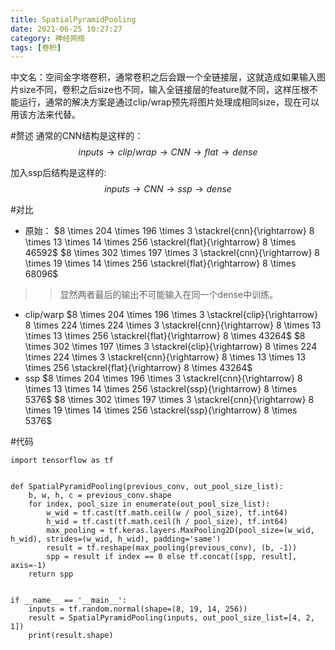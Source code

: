 ```yaml
---
title: SpatialPyramidPooling
date: 2021-06-25 10:27:27
category: 神经网络
tags: [卷积]
---
```

中文名：空间金字塔卷积，通常卷积之后会跟一个全链接层，这就造成如果输入图片size不同，卷积之后size也不同，输入全链接层的feature就不同，这样压根不能运行，通常的解决方案是通过clip/wrap预先将图片处理成相同size，现在可以用该方法来代替。
<!--more-->
#赘述
通常的CNN结构是这样的：
$$
inputs \rightarrow clip/wrap \rightarrow CNN \rightarrow flat \rightarrow dense
$$

加入ssp后结构是这样的:
$$
inputs \rightarrow CNN \rightarrow ssp \rightarrow dense
$$

#对比
- 原始：
$8 \times 204 \times 196 \times 3 \stackrel{cnn}{\rightarrow}  8 \times 13 \times 14 \times 256 \stackrel{flat}{\rightarrow} 8 \times 46592$
$8 \times 302 \times 197 \times 3 \stackrel{cnn}{\rightarrow}  8 \times 19 \times 14 \times 256  \stackrel{flat}{\rightarrow} 8 \times 68096$
>>显然两者最后的输出不可能输入在同一个dense中训练。

- clip/warp
$8 \times 204 \times 196 \times 3  \stackrel{clip}{\rightarrow} 8 \times 224 \times 224 \times 3  \stackrel{cnn}{\rightarrow} 8 \times 13 \times 13 \times 256  \stackrel{flat}{\rightarrow} 8 \times 43264$
$8 \times 302 \times 197 \times 3  \stackrel{clip}{\rightarrow} 8 \times 224 \times 224 \times 3  \stackrel{cnn}{\rightarrow} 8 \times 13 \times 13 \times 256  \stackrel{flat}{\rightarrow} 8 \times 43264$
- ssp
$8 \times 204 \times 196 \times 3 \stackrel{cnn}{\rightarrow}  8 \times 13 \times 14 \times 256 \stackrel{ssp}{\rightarrow} 8 \times 5376$
$8 \times 302 \times 197 \times 3 \stackrel{cnn}{\rightarrow}  8 \times 19 \times 14 \times 256  \stackrel{ssp}{\rightarrow} 8 \times 5376$

#代码
```
import tensorflow as tf


def SpatialPyramidPooling(previous_conv, out_pool_size_list):
    b, w, h, c = previous_conv.shape
    for index, pool_size in enumerate(out_pool_size_list):
        w_wid = tf.cast(tf.math.ceil(w / pool_size), tf.int64)
        h_wid = tf.cast(tf.math.ceil(h / pool_size), tf.int64)
        max_pooling = tf.keras.layers.MaxPooling2D(pool_size=(w_wid, h_wid), strides=(w_wid, h_wid), padding='same')
        result = tf.reshape(max_pooling(previous_conv), (b, -1))
        spp = result if index == 0 else tf.concat([spp, result], axis=-1)
    return spp


if __name__ == '__main__':
    inputs = tf.random.normal(shape=(8, 19, 14, 256))
    result = SpatialPyramidPooling(inputs, out_pool_size_list=[4, 2, 1])
    print(result.shape)
```